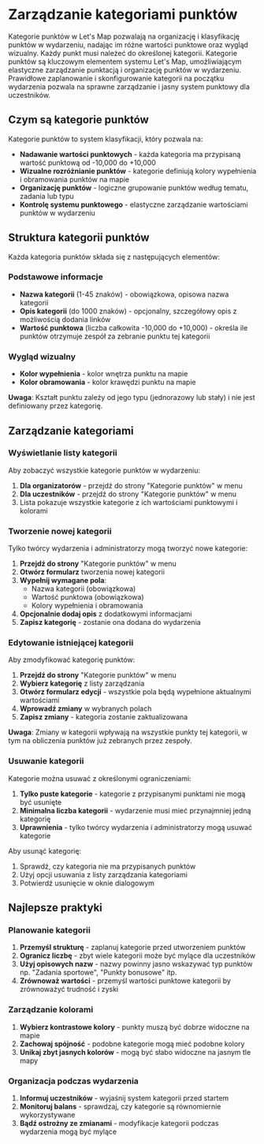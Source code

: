 # Zarządzanie kategoriami punktów

Kategorie punktów w Let's Map pozwalają na organizację i klasyfikację punktów w wydarzeniu, nadając im różne wartości punktowe oraz wygląd wizualny. Każdy punkt musi należeć do określonej kategorii.
Kategorie punktów są kluczowym elementem systemu Let's Map, umożliwiającym elastyczne zarządzanie punktacją i organizację punktów w wydarzeniu. Prawidłowe zaplanowanie i skonfigurowanie kategorii na początku wydarzenia pozwala na sprawne zarządzanie i jasny system punktowy dla uczestników.

## Czym są kategorie punktów

Kategorie punktów to system klasyfikacji, który pozwala na:
- **Nadawanie wartości punktowych** - każda kategoria ma przypisaną wartość punktową od -10,000 do +10,000
- **Wizualne rozróżnianie punktów** - kategorie definiują kolory wypełnienia i obramowania punktów na mapie
- **Organizację punktów** - logiczne grupowanie punktów według tematu, zadania lub typu
- **Kontrolę systemu punktowego** - elastyczne zarządzanie wartościami punktów w wydarzeniu

## Struktura kategorii punktów

Każda kategoria punktów składa się z następujących elementów:

### Podstawowe informacje
- **Nazwa kategorii** (1-45 znaków) - obowiązkowa, opisowa nazwa kategorii
- **Opis kategorii** (do 1000 znaków) - opcjonalny, szczegółowy opis z możliwością dodania linków
- **Wartość punktowa** (liczba całkowita -10,000 do +10,000) - określa ile punktów otrzymuje zespół za zebranie punktu tej kategorii

### Wygląd wizualny
- **Kolor wypełnienia** - kolor wnętrza punktu na mapie
- **Kolor obramowania** - kolor krawędzi punktu na mapie
  
**Uwaga**: Kształt punktu zależy od jego typu (jednorazowy lub stały) i nie jest definiowany przez kategorię.

## Zarządzanie kategoriami

### Wyświetlanie listy kategorii

Aby zobaczyć wszystkie kategorie punktów w wydarzeniu:

1. **Dla organizatorów** - przejdź do strony "Kategorie punktów" w menu
2. **Dla uczestników** - przejdź do strony "Kategorie punktów" w menu
3. Lista pokazuje wszystkie kategorie z ich wartościami punktowymi i kolorami

### Tworzenie nowej kategorii

Tylko twórcy wydarzenia i administratorzy mogą tworzyć nowe kategorie:

1. **Przejdź do strony** "Kategorie punktów" w menu
2. **Otwórz formularz** tworzenia nowej kategorii
3. **Wypełnij wymagane pola**:
   - Nazwa kategorii (obowiązkowa)
   - Wartość punktowa (obowiązkowa)
   - Kolory wypełnienia i obramowania
4. **Opcjonalnie dodaj opis** z dodatkowymi informacjami
5. **Zapisz kategorię** - zostanie ona dodana do wydarzenia

### Edytowanie istniejącej kategorii

Aby zmodyfikować kategorię punktów:

1. **Przejdź do strony** "Kategorie punktów" w menu
2. **Wybierz kategorię** z listy zarządzania
3. **Otwórz formularz edycji** - wszystkie pola będą wypełnione aktualnymi wartościami
4. **Wprowadź zmiany** w wybranych polach
5. **Zapisz zmiany** - kategoria zostanie zaktualizowana

**Uwaga**: Zmiany w kategorii wpływają na wszystkie punkty tej kategorii, w tym na obliczenia punktów już zebranych przez zespoły.

### Usuwanie kategorii

Kategorie można usuwać z określonymi ograniczeniami:

1. **Tylko puste kategorie** - kategorie z przypisanymi punktami nie mogą być usunięte
2. **Minimalna liczba kategorii** - wydarzenie musi mieć przynajmniej jedną kategorię
3. **Uprawnienia** - tylko twórcy wydarzenia i administratorzy mogą usuwać kategorie

Aby usunąć kategorię:
1. Sprawdź, czy kategoria nie ma przypisanych punktów
2. Użyj opcji usuwania z listy zarządzania kategoriami
3. Potwierdź usunięcie w oknie dialogowym

## Najlepsze praktyki

### Planowanie kategorii
1. **Przemyśl strukturę** - zaplanuj kategorie przed utworzeniem punktów
2. **Ogranicz liczbę** - zbyt wiele kategorii może być mylące dla uczestników
3. **Użyj opisowych nazw** - nazwy powinny jasno wskazywać typ punktów np. "Zadania sportowe", "Punkty bonusowe" itp.
4. **Zrównoważ wartości** - przemyśl wartości punktowe kategorii by zrównoważyć trudność i zyski

### Zarządzanie kolorami
1. **Wybierz kontrastowe kolory** - punkty muszą być dobrze widoczne na mapie
2. **Zachowaj spójność** - podobne kategorie mogą mieć podobne kolory
3. **Unikaj zbyt jasnych kolorów** - mogą być słabo widoczne na jasnym tle mapy

### Organizacja podczas wydarzenia
1. **Informuj uczestników** - wyjaśnij system kategorii przed startem
2. **Monitoruj balans** - sprawdzaj, czy kategorie są równomiernie wykorzystywane
3. **Bądź ostrożny ze zmianami** - modyfikacje kategorii podczas wydarzenia mogą być mylące
